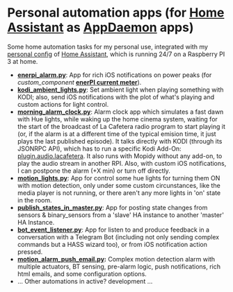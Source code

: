 # Personal automation apps (for [Home Assistant](https://home-assistant.io/) as [AppDaemon](https://github.com/home-assistant/appdaemon) apps)

Some home automation tasks for my personal use, integrated with my [personal config](https://github.com/azogue/hass_config) of [Home Assistant](https://home-assistant.io/), which is running 24/7 on a Raspberry PI 3 at home.

- **[enerpi_alarm.py](https://github.com/azogue/hass_appdaemon_apps/blob/master/conf/apps/enerpi_alarm.py)**: App for rich iOS notifications on power peaks (for *custom_component* **[enerPI current meter](https://github.com/azogue/enerpi)**).
- **[kodi_ambient_lights.py](https://github.com/azogue/hass_appdaemon_apps/blob/master/conf/apps/kodi_ambient_lights.py)**: Set ambient light when playing something with KODI; also, send iOS notifications with the plot of what's playing and custom actions for light control.
- **[morning_alarm_clock.py](https://github.com/azogue/hass_appdaemon_apps/blob/master/conf/apps/morning_alarm_clock.py)**: Alarm clock app which simulates a fast dawn with Hue lights, while waking up the home cinema system, waiting for the start of the broadcast of La Cafetera radio program to start playing it (or, if the alarm is at a different time of the typical emision time, it just plays the last published episode). It talks directly with KODI (through its JSONRPC API), which has to run a specific Kodi Add-On: [plugin.audio.lacafetera](https://github.com/azogue/plugin.audio.lacafetera). It also runs with Mopidy without any add-on, to play the audio stream in another RPI. Also, with custom iOS notifications, I can postpone the alarm (+X min) or turn off directly.
- **[motion_lights.py](https://github.com/azogue/hass_appdaemon_apps/blob/master/conf/apps/motion_lights.py)**: App for control some hue lights for turning them ON with motion detection, only under some custom circunstances, like the media player is not running, or there aren't any more lights in 'on' state in the room.
- **[publish_states_in_master.py](https://github.com/azogue/hass_appdaemon_apps/blob/master/conf/apps/publish_states_in_master.py)**: App for posting state changes from sensors & binary_sensors from a 'slave' HA instance to another 'master' HA Instance.
- **[bot_event_listener.py](https://github.com/azogue/hass_appdaemon_apps/blob/master/conf/apps/bot_event_listener.py)**: App for listen to and produce feedback in a conversation with a Telegram Bot (including not only sending complex commands but a HASS wizard too), or from iOS notification action pressed.
- **[motion_alarm_push_email.py](https://github.com/azogue/hass_appdaemon_apps/blob/master/conf/apps/enerpi_alarm.py):** Complex motion detection alarm with multiple actuators, BT sensing, pre-alarm logic, push notifications, rich html emails, and some configuration options.
- ... Other automations in active? development ...